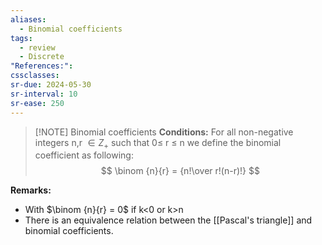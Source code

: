 ```yaml
---
aliases:
  - Binomial coefficients
tags:
  - review
  - Discrete
"References:": 
cssclasses:
sr-due: 2024-05-30
sr-interval: 10
sr-ease: 250
---
```


> [!NOTE] Binomial coefficients
> **Conditions:**
For all non-negative integers n,r $\in Z_+$ such that 0≤ r ≤ n we define the binomial coefficient as following: 
>$$
>\binom {n}{r} = {n!\over r!(n-r)!}
>$$


**Remarks:**
+ With $\binom {n}{r} = 0$ if k<0 or k>n
+ There is an equivalence relation between the [[Pascal's triangle]] and binomial coefficients. 